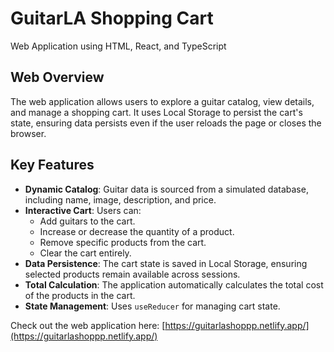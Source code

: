 # GuitarLA Shopping Cart

Web Application using HTML, React, and TypeScript

## Web Overview

The web application allows users to explore a guitar catalog, view details, and manage a shopping cart. It uses Local Storage to persist the cart's state, ensuring data persists even if the user reloads the page or closes the browser.

## Key Features

- **Dynamic Catalog**: Guitar data is sourced from a simulated database, including name, image, description, and price.
- **Interactive Cart**: Users can:
  - Add guitars to the cart.
  - Increase or decrease the quantity of a product.
  - Remove specific products from the cart.
  - Clear the cart entirely.
- **Data Persistence**: The cart state is saved in Local Storage, ensuring selected products remain available across sessions.
- **Total Calculation**: The application automatically calculates the total cost of the products in the cart.
- **State Management**: Uses `useReducer` for managing cart state.

Check out the web application here: [https://guitarlashoppp.netlify.app/](https://guitarlashoppp.netlify.app/)
